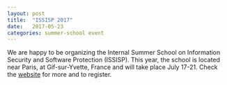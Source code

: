 ```yaml
---
layout: post
title:  "ISSISP 2017"
date:   2017-05-23
categories: summer-school event
---
```


We are happy to be organizing the Internal Summer School on Information Security
and Software Protection (ISSISP). This year, the school is located near Paris, at
Gif-sur-Yvette, France and will take place July 17-21. Check
the [website](https://issisp2017.github.io) for more and to register.

